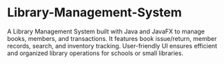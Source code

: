 # Library-Management-System
A Library Management System built with Java and JavaFX to manage books, members, and transactions. It features book issue/return, member records, search, and inventory tracking. User-friendly UI ensures efficient and organized library operations for schools or small libraries.
